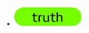 - ![](https://raw.githubusercontent.com/cybercongress/prism/img-upload/components/1-molecules/pill/green.png)